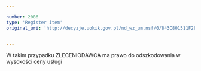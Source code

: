 ```yaml
---

number: 2086
type: 'Register item'
original_uri: 'http://decyzje.uokik.gov.pl/nd_wz_um.nsf/0/843C801511F2ECEBC12577D5003E5AE9?OpenDocument'


---
```


W takim przypadku ZLECENIODAWCA ma prawo do odszkodowania w wysokości ceny usługi
